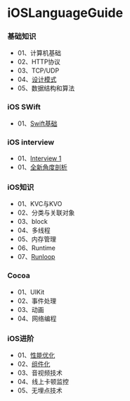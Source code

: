 # iOSLanguageGuide


### 基础知识
- 01、计算机基础
- 02、HTTP协议
- 03、TCP/UDP
- 04、[设计模式](https://github.com/MacOMNI/SwiftLanguageGuide/blob/main/%E8%AE%BE%E8%AE%A1%E6%A8%A1%E5%BC%8F.md)
- 05、数据结构和算法
### iOS SWift
- 01、[Swift基础](https://github.com/MacOMNI/SwiftLanguageGuide/blob/main/Swift.md)
### iOS interview
- 01、[Interview 1](https://github.com/DevDragonLi/iOSInterviewsAndDevNotes)
- 01、[全新角度剖析](https://www.jianshu.com/p/033505af9e1d)

### iOS知识
- 01、KVC与KVO
- 02、分类与关联对象
- 03、block
- 04、多线程
- 05、内存管理
- 06、Runtime
- 07、[Runloop](https://github.com/MacOMNI/SwiftLanguageGuide/blob/main/Runloop.md)

### Cocoa
- 01、UIKit
- 02、事件处理
- 03、动画
- 04、网络编程

### iOS进阶
- 01、[性能优化](https://github.com/MacOMNI/SwiftLanguageGuide/blob/main/%E6%80%A7%E8%83%BD%E4%BC%98%E5%8C%96.md)
- 02、[组件化](https://github.com/skyming/Trip-to-iOS-Design-Patterns)
- 03、音视频技术
- 04、线上卡顿监控
- 05、无埋点技术



